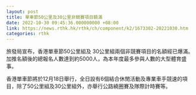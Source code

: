 ```yaml
---
layout: post
title: 單車節50公里及30公里非競賽項目額滿
date: 2022-10-30 09:45:36.000000000 +08:00
link: https://news.rthk.hk/rthk/ch/component/k2/1673302-20221030.htm
categories: rthk
---
```


旅發局宣布，香港單車節50公里組及 30公里組兩個非競賽項目的名額經已爆滿。加推名額後的總報名人數達到約5000人，為本年度最多參與人數的大型體育盛事。

香港單車節將於12月18日舉行，全日設有6個結合休閒活動及專業車手競速的項目，除了50公里組及30公里組外，亦舉行公路繞圈賽及隊際計時賽等。
